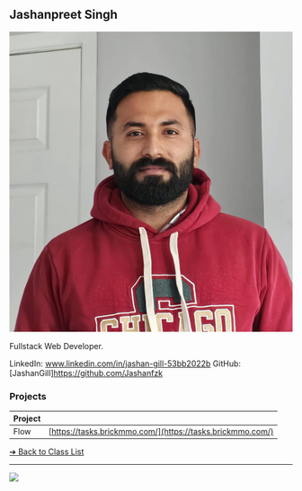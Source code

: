 <style>@import url("//readme.codeadam.ca/readme.css");</style>

## Jashanpreet Singh

![Jashanpreet Singh](../images/pakke_coder.jpg)

Fullstack Web Developer.


LinkedIn: www.linkedin.com/in/jashan-gill-53bb2022b
GitHub: [JashanGill]https://github.com/Jashanfzk 

### Projects

| Project | |
| - | - |
| Flow | [https://tasks.brickmmo.com/](https://tasks.brickmmo.com/) |

[&#10132; Back to Class List](/)

---

<a href="https://brickmmo.com">
<img src="https://brickmmo.com/images/brickmmo-logo-horizontal.jpg" width="100">
</a>

